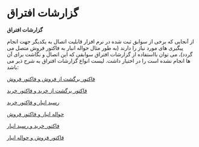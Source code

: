 # گزارشات افتراق    

**گزارشات افتراق**

از آنجایی که برخی از سوابق ثبت شده در نرم افزار قابلیت اتصال به یکدیگر جهت انجام پیگیری های مورد نیاز را دارند (به طور مثال حواله انبار به فاکتور فروش متصل می گردد)، می توان بااستفاده از گزارشات افتراق سوابقی که این اتصال و نگاشت برای آن ها انجام نشده است را در اختیار داشت. لیست انواع گزارشات افتراق به شرح ذیر می باشد:

[فاکتور برگشت از فروش و فاکتور فروش](DifferentReports/ReturnSaleInvoice.md)

[فاکتور برگشت از خرید و فاکتور خرید](DifferentReports/ReturnPurchaseInvoice.md)

[رسید انبار و فاکتور خرید](DifferentReports/EnterInventoryTransaction.md)

[حواله انبار و فاکتور فروش](DifferentReports/ExitInventoryTransaction.md)

[فاکتور خرید و رسید انبار](DifferentReports/PurchaseInvoice.md)

[فاکتور فروش و حواله انبار](DifferentReports/Invoice.md)
